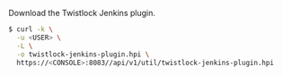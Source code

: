 Download the Twistlock Jenkins plugin.

```bash
$ curl -k \
  -u <USER> \
  -L \
  -o twistlock-jenkins-plugin.hpi \
  https://<CONSOLE>:8083//api/v1/util/twistlock-jenkins-plugin.hpi
```
